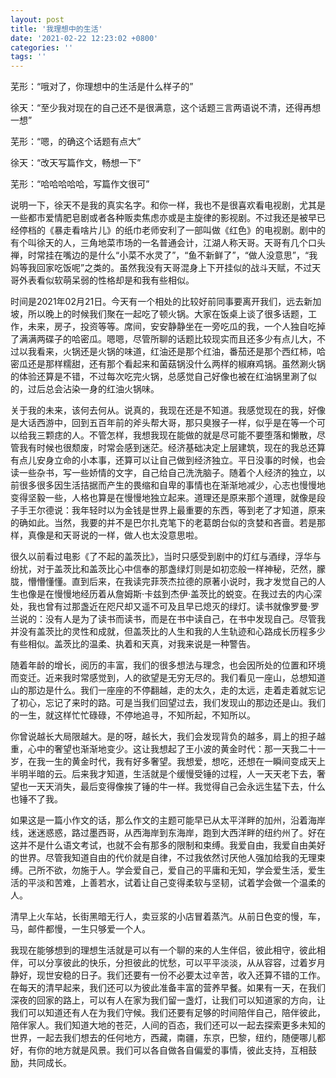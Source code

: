 ```yaml
---
layout: post
title: '我理想中的生活'
date: '2021-02-22 12:23:02 +0800'
categories: ''
tags: ''
---
```


芜形：“哦对了，你理想中的生活是什么样子的”

徐天：“至少我对现在的自己还不是很满意，这个话题三言两语说不清，还得再想一想”

芜形：“嗯，的确这个话题有点大”

徐天：“改天写篇作文，畅想一下”

芜形：“哈哈哈哈哈，写篇作文很可”

说明一下，徐天不是我的真实名字。和你一样，我也不是很喜欢看电视剧，尤其是一些都市爱情肥皂剧或者各种贩卖焦虑亦或是主旋律的影视剧。不过我还是被早已经停档的《暴走看啥片儿》的纸巾老师安利了一部叫做《红色》的电视剧。剧中的有个叫徐天的人，三角地菜市场的一名普通会计，江湖人称天哥。天哥有几个口头禅，时常挂在嘴边的是什么“小菜不水灵了”，“鱼不新鲜了”，“做人没意思”，“我妈等我回家吃饭呢”之类的。虽然我没有天哥混身上下开挂似的战斗天赋，不过天哥外表看似软萌呆弱的性格却是和我有些相似。

时间是2021年02月21日。今天有一个相处的比较好前同事要离开我们，远去新加坡，所以晚上的时候我们聚在一起吃了顿火锅。大家在饭桌上谈了很多话题，工作，未来，房子，投资等等。席间，安安静静坐在一旁吃瓜的我，一个人独自吃掉了满满两碟子的哈密瓜。嗯嗯，尽管所聊的话题比较现实而且还多少有点儿大，不过以我看来，火锅还是火锅的味道，红油还是那个红油，番茄还是那个西红柿，哈密瓜还是那样糯甜，还有那个看起来和菌菇锅没什么两样的椒麻鸡锅。虽然涮火锅的体验还算是不错，不过每次吃完火锅，总感觉自己好像也被在红油锅里涮了似的，过后总会沾染一身的红油火锅味。

关于我的未来，该何去何从。说真的，我现在还是不知道。我感觉现在的我，好像是大话西游中，回到五百年前的斧头帮大哥，那只臭猴子一样，似乎是在等一个可以给我三颗痣的人。不管怎样，我想我现在能做的就是尽可能不要堕落和懒散，尽管我有时候也很颓废，时常会感到迷茫。经济基础决定上层建筑，现在的我总还算有点儿安身立命的小本事，还算可以让自己做到经济独立。平日没事的时候，也会读一些杂书，写一些娇情的文字，自己给自己洗洗脑子。随着个人经济的独立，以前很多很多因生活拮据而产生的畏缩和自卑的事情也在渐渐地减少，心志也慢慢地变得坚毅一些，人格也算是在慢慢地独立起来。道理还是原来那个道理，就像是段子手王尔德说：我年轻时以为金钱是世界上最重要的东西，等到老了才知道，原来的确如此。当然，我要的并不是巴尔扎克笔下的老葛朗台似的贪婪和吝啬。若是那样，真像是和天哥说的一样，做人也太没意思啦。

很久以前看过电影《了不起的盖茨比》，当时只感受到剧中的灯红与酒绿，浮华与纷扰，对于盖茨比和盖茨比心中信奉的那盏绿灯则是如初恋般一样神秘，茫然，朦胧，懵懵懂懂。直到后来，在我读完菲茨杰拉德的原著小说时，我才发觉自己的人生也像是在慢慢地经历着从詹姆斯·卡兹到杰伊·盖茨比的蜕变。在我过去的内心深处，我也曾有过那盏近在咫尺却又遥不可及且早已熄灭的绿灯。读书就像罗曼·罗兰说的：没有人是为了读书而读书，而是在书中读自己，在书中发现自己。尽管我并没有盖茨比的灵性和成就，但盖茨比的人生和我的人生轨迹和心路成长历程多少有些相似。盖茨比的温柔、执着和天真，对我来说是一种警告。

随着年龄的增长，阅历的丰富，我们的很多想法与理念，也会因所处的位置和环境而变迁。近来我时常感觉到，人的欲望是无穷无尽的。我们看见一座山，总想知道山的那边是什么。我们一座座的不停翻越，走的太久，走的太远，走着走着就忘记了初心，忘记了来时的路。可是当我们回望过去，我们发现山的那边还是山。我们的一生，就这样忙忙碌碌，不停地追寻，不知所起，不知所以。

你曾说越长大局限越大。是的呀，越长大，我们会发现背负的越多，肩上的担子越重，心中的奢望也渐渐地变少。这让我想起了王小波的黄金时代：那一天我二十一岁，在我一生的黄金时代，我有好多奢望。我想爱，想吃，还想在一瞬间变成天上半明半暗的云。后来我才知道，生活就是个缓慢受锤的过程，人一天天老下去，奢望也一天天消失，最后变得像挨了锤的牛一样。我觉得自己会永远生猛下去，什么也锤不了我。

如果这是一篇小作文的话，那么作文的主题可能早已从太平洋畔的加州，沿着海岸线，迷迷惑惑，路过墨西哥，从西海岸到东海岸，跑到大西洋畔的纽约州了。好在这并不是什么语文考试，也就不会有那多的限制和束缚。我爱自由，我爱自由美好的世界。尽管我知道自由的代价就是自律，不过我依然讨厌他人强加给我的无理束缚。己所不欲，勿施于人。学会爱自己，爱自己的平庸和无知，学会爱生活，爱生活的平淡和苦难，上善若水，试着让自己变得柔软与坚韧，试着学会做一个温柔的人。

清早上火车站，长街黑暗无行人，卖豆浆的小店冒着蒸汽。从前日色变的慢，车，马，邮件都慢，一生只够爱一个人。

我现在能够想到的理想生活就是可以有一个聊的来的人生伴侣，彼此相守，彼此相伴，可以分享彼此的快乐，分担彼此的忧愁，可以平平淡淡，从从容容，过着岁月静好，现世安稳的日子。我们还要有一份不必要太过辛苦，收入还算不错的工作。在每天的清早起来，我们还可以为彼此准备丰富的营养早餐。如果有一天，在我们深夜的回家的路上，可以有人在家为我们留一盏灯，让我们可以知道家的方向，让我们可以知道还有人在为我们守候。我们还要有足够的时间陪伴自己，陪伴彼此，陪伴家人。我们知道大地的苍茫，人间的百态，我们还可以一起去探索更多未知的世界，一起去我们想去的任何地方，西藏，南疆，东京，巴黎，纽约，随便哪儿都好，有你的地方就是风景。我们可以各自做各自偏爱的事情，彼此支持，互相鼓励，共同成长。
